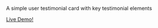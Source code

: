 A simple user testimonial card with key testimonial elements

[Live Demo!]([https://www.google.com](https://xinyuliu5566.github.io/Testimonial-Card/))
